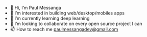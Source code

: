 - 👋 Hi, I’m Paul Messanga
- 👀 I’m interested in building web/desktop/mobiles apps
- 🌱 I’m currently learning deep learning
- 💞️ I’m looking to collaborate on every open source project I can
- 📫 How to reach me <paulmessangadev@gmail.com>

<!---
paulpyjsdotsh/paulpyjsdotsh is a ✨ special ✨ repository because its `README.md` (this file) appears on your GitHub profile.
You can click the Preview link to take a look at your changes.
--->
